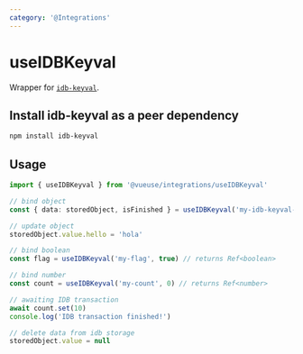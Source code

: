 ```yaml
---
category: '@Integrations'
---
```


# useIDBKeyval

Wrapper for [`idb-keyval`](https://www.npmjs.com/package/idb-keyval).


## Install idb-keyval as a peer dependency

```bash
npm install idb-keyval
```

## Usage

```ts
import { useIDBKeyval } from '@vueuse/integrations/useIDBKeyval'

// bind object
const { data: storedObject, isFinished } = useIDBKeyval('my-idb-keyval-store', { hello: 'hi', greeting: 'Hello' })

// update object
storedObject.value.hello = 'hola'

// bind boolean
const flag = useIDBKeyval('my-flag', true) // returns Ref<boolean>

// bind number
const count = useIDBKeyval('my-count', 0) // returns Ref<number>

// awaiting IDB transaction
await count.set(10)
console.log('IDB transaction finished!')

// delete data from idb storage
storedObject.value = null
```
